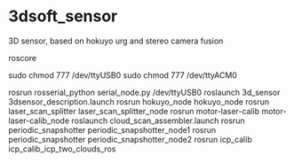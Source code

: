 # 3dsoft_sensor
3D sensor, based on hokuyo urg and stereo camera fusion

roscore

sudo chmod 777 /dev/ttyUSB0
sudo chmod 777 /dev/ttyACM0

rosrun rosserial_python serial_node.py /dev/ttyUSB0
roslaunch 3d_sensor 3dsensor_description.launch
rosrun hokuyo_node hokuyo_node
rosrun laser_scan_splitter laser_scan_splitter_node
rosrun motor-laser-calib motor-laser-calib_node
roslaunch cloud_scan_assembler.launch
rosrun periodic_snapshotter periodic_snapshotter_node1
rosrun periodic_snapshotter periodic_snapshotter_node2
rosrun icp_calib icp_calib_icp_two_clouds_ros
